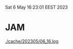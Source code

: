 Sat  6 May 16:23:01 EEST 2023
# JAM
<a href='./cache/202305/06_16.log'>./cache/202305/06_16.log</a>
